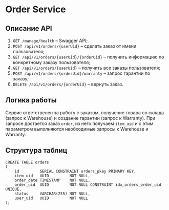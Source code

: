 # Order Service

## Описание API
1. `GET /manage/health` – Swagger API;
1. `POST /api/v1/orders/{userUid}` – сделать заказ от имени пользователя;
1. `GET /api/v1/orders/{userUid}/{orderUid}` – получить информацию по конкретному заказу пользователя;
1. `GET /api/v1/orders/{userUid}` – получить все заказы пользователя;
1. `POST /api/v1/orders/{orderUid}/warranty` – запрос гарантии по заказу;
1. `DELETE /api/v1/orders/{orderUid}` – вернуть заказ.


## Логика работы
Сервис ответственен за работу с заказом, получение товара со склада (запрос к Warehouse) и создание гарантии (запрос к Warranty).
При запросе достается заказ `order`, из него получаем `item_uid` и с этим параметром выполняются необходимые запросы к Warehouse и Warranty. 

## Структура таблиц
```postgresql
CREATE TABLE orders
(
    id         SERIAL CONSTRAINT orders_pkey PRIMARY KEY,
    item_uid   UUID         NOT NULL,
    order_date TIMESTAMP    NOT NULL,
    order_uid  UUID         NOT NULL CONSTRAINT idx_orders_order_uid UNIQUE,
    status     VARCHAR(255) NOT NULL,
    user_uid   UUID         NOT NULL
);
```